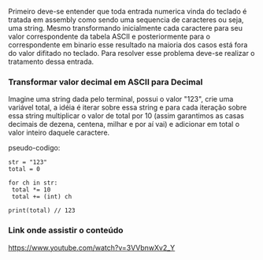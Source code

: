 Primeiro deve-se entender que toda entrada numerica vinda do teclado é tratada em assembly como sendo uma sequencia de caracteres ou seja, uma string. Mesmo transformando inicialmente cada caractere para seu valor correspondente da tabela ASCII e posteriormente para o correspondente em binario esse resultado na maioria dos casos está fora do valor difitado no teclado. Para resolver esse problema deve-se realizar o tratamento dessa entrada.

### Transformar valor decimal em ASCII para Decimal
Imagine uma string dada pelo terminal, possui o valor "123", crie uma variável total, a idéia é iterar sobre essa string e para cada iteração sobre essa string multiplicar o valor de total por 10 (assim garantimos as casas decimais de dezena, centena, milhar e por aí vai) e adicionar em total o valor inteiro daquele caractere.

pseudo-codigo:
```
str = "123"
total = 0

for ch in str:
 total *= 10
 total += (int) ch

print(total) // 123
```
### Link onde assistir o conteúdo
https://www.youtube.com/watch?v=3VVbnwXv2_Y